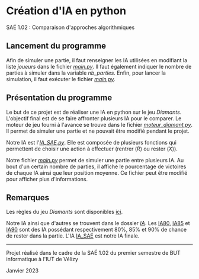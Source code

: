 # Création d'IA en python

SAÉ 1.02 : Comparaison d'approches algorithmiques

## Lancement du programme

Afin de simuler une partie, il faut renseigner les IA utilisées en modifiant la liste _joueurs_ dans le fichier [_main.py_](main.py). Il faut également indiquer le nombre de parties à simuler dans la variable _nb\_parties_. Enfin, pour lancer la simulation, il faut exécuter le fichier [_main.py_](main.py).

## Présentation du programme

Le but de ce projet est de réaliser une IA en python sur le jeu _Diamants_. L'objectif final est de se faire affronter plusieurs IA pour le comparer.
Le moteur de jeu fourni à l'avance se trouve dans le fichier [_moteur\_diamant.py_](moteur_diamant.py). Il permet de simuler une partie et ne pouvait être modifié pendant le projet.

Notre IA est l'[_IA\_SAE.py_](IA/IA_SAE.py). Elle est composée de plusieurs fonctions qui permettent de choisir une action à effectuer (rentrer (_R_) ou rester (_X_)).

Notre fichier [_main.py_](main.py) permet de simuler une partie entre plusieurs IA. Au bout d'un certain nombre de parties, il affiche le pourcentage de victoires de chaque IA ainsi que leur position moyenne. Ce fichier peut être modifié pour afficher plus d'informations.

## Remarques

Les règles du jeu _Diamants_ sont disponibles [ici](https://iello.fr/wp-content/uploads/2022/07/DIAMANT_regles.pdf).

Notre IA ainsi que d'autres se trouvent dans le dossier [_IA_](IA). Les [IA80](IA/IA80.py), [IA85](IA/IA85.py) et [IA90](IA/IA90.py) sont des IA possédant respectivement 80%, 85% et 90% de chance de rester dans la partie. L'IA [IA\_SAE](IA/IA_SAE.py) est notre IA finale.

---

Projet réalisé dans le cadre de la SAÉ 1.02 du premier semestre de BUT informatique à l'IUT de Vélizy

Janvier 2023
